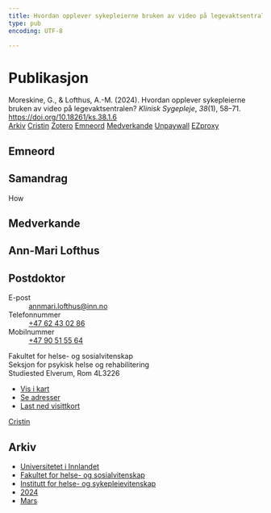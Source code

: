 ```yaml
---
title: Hvordan opplever sykepleierne bruken av video på legevaktsentralen?
type: pub
encoding: UTF-8

---
```

<h1>Publikasjon</h1>
<article id="csl-bib-container-3AC67NVN" class="csl-bib-container">
  <div class="csl-bib-body"> <div class="csl-entry">Moreskine, G., &#38; Lofthus, A.-M. (2024). Hvordan opplever sykepleierne bruken av video på legevaktsentralen? <i>Klinisk Sygepleje</i>, <i>38</i>(1), 58–71. <a href="https://doi.org/10.18261/ks.38.1.6">https://doi.org/10.18261/ks.38.1.6</a></div> </div>
  <div class="csl-bib-buttons">
    <a href="#taxonomy-article-3AC67NVN" alt="archive" class="csl-bib-button">Arkiv</a>
    <a href="https://app.cristin.no/results/show.jsf?id=2254246" alt="Cristin" class="csl-bib-button">Cristin</a>
    <a href="http://zotero.org/groups/5881554/items/3AC67NVN" alt="Zotero" class="csl-bib-button">Zotero</a>
    <a href="#keywords-article-3AC67NVN" alt="keywords" class="csl-bib-button">Emneord</a>
    <a href="#contributors-article-3AC67NVN" alt="contributors" class="csl-bib-button">Medverkande</a>
    <a href="https://doi.org/10.18261/ks.38.1.6" alt="Unpaywall" class="csl-bib-button">Unpaywall</a>
    <a href="https://doi.org/10.18261/ks.38.1.6" alt="EZproxy" class="csl-bib-button">EZproxy</a>
  </div>
  <div id="csl-bib-meta-container-3AC67NVN"></div>
</article>
<div id="csl-bib-meta-3AC67NVN" class="csl-bib-meta">
  <article id="keywords-article-3AC67NVN" class="keywords-article">
    <h1>Emneord</h1>
    
  </article>
  <article id="abstract-article-3AC67NVN" class="abstract-article">
    <h1>Samandrag</h1>
    How
  </article>
  <article id="contributors-article-3AC67NVN" class="contributors-article">
    <h1>Medverkande</h1>
    <div class="personas"> <div class="vrtx-hinn-person-card"> <div class="photo"> <i class="lar la-user-circle missing-person"></i> </div> <div class="info"> <hgroup><h1>Ann-Mari Lofthus</h1> <h2>Postdoktor</h2> </hgroup><dl> <dt>E-post</dt> <dd> <a href="mailto:annmari.lofthus@inn.no">annmari.lofthus@inn.no</a> </dd> <dt>Telefonnummer</dt> <dd><a href="tel:+4762430286"> +47 62 43 02 86 </a></dd> <dt>Mobilnummer</dt> <dd><a href="tel:+4790515564"> +47 90 51 55 64 </a></dd> </dl> <p> Fakultet for helse- og sosialvitenskap<br> Seksjon for psykisk helse og rehabilitering<br> Studiested Elverum, Rom 4L3226 </p> <ul class="vrtx-hinn-links"> <li><a href="https://www.google.com/maps?q=60.88177,11.53669">Vis i kart</a></li> <li><a href="https://www.inn.no/finn-en-ansatt/annmari-lofthus.html#vrtx-hinn-addresses">Se adresser</a></li> <li><a href="https://www.inn.no/finn-en-ansatt/annmari-lofthus.html?vrtx=vcf">Last ned visittkort</a></li> </ul> </div> </div> <a href="https://app.cristin.no/persons/show.jsf?id=425576" alt="Cristin URL" class="personas-cristin">Cristin</a> </div>
  </article>
  <article id="taxonomy-article-3AC67NVN" class="taxonomy-article">
    <h1>Arkiv</h1>
    <ul>
      <li><a href="{{< params subfolder >}}nn/archive/?key=3DCRN523">Universitetet i Innlandet</a></li>
      <li><a href="{{< params subfolder >}}nn/archive/?key=IDKFS3MX">Fakultet for helse- og sosialvitenskap</a></li>
      <li><a href="{{< params subfolder >}}nn/archive/?key=GTV4ECMZ">Institutt for helse- og sykepleievitenskap</a></li>
      <li><a href="{{< params subfolder >}}nn/archive/?key=KNN5LNR7">2024</a></li>
      <li><a href="{{< params subfolder >}}nn/archive/?key=79EMMY6R">Mars</a></li>
    </ul>
  </article>
</div>
